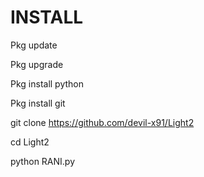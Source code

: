 # INSTALL

Pkg update

Pkg upgrade

Pkg install python

Pkg install git

git clone https://github.com/devil-x91/Light2

cd Light2

python RANI.py 
